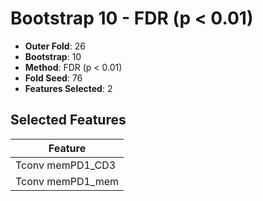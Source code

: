 # Bootstrap 10 - FDR (p < 0.01)

- **Outer Fold**: 26
- **Bootstrap**: 10
- **Method**: FDR (p < 0.01)
- **Fold Seed**: 76
- **Features Selected**: 2

## Selected Features

| Feature |
|---------|
| Tconv memPD1_CD3 |
| Tconv memPD1_mem |
